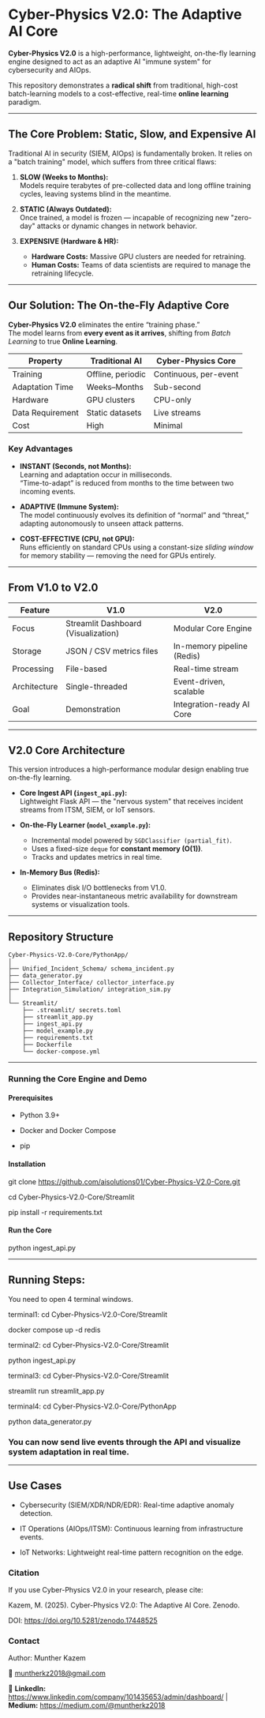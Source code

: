 # Cyber-Physics V2.0: The Adaptive AI Core

**Cyber-Physics V2.0** is a high-performance, lightweight, on-the-fly learning engine designed to act as an adaptive AI "immune system" for cybersecurity and AIOps.

This repository demonstrates a **radical shift** from traditional, high-cost batch-learning models to a cost-effective, real-time **online learning** paradigm.

---

## The Core Problem: Static, Slow, and Expensive AI

Traditional AI in security (SIEM, AIOps) is fundamentally broken. It relies on a "batch training" model, which suffers from three critical flaws:

1. **SLOW (Weeks to Months):**  
   Models require terabytes of pre-collected data and long offline training cycles, leaving systems blind in the meantime.

2. **STATIC (Always Outdated):**  
   Once trained, a model is frozen — incapable of recognizing new "zero-day" attacks or dynamic changes in network behavior.

3. **EXPENSIVE (Hardware & HR):**  
   - **Hardware Costs:** Massive GPU clusters are needed for retraining.  
   - **Human Costs:** Teams of data scientists are required to manage the retraining lifecycle.

---

## Our Solution: The On-the-Fly Adaptive Core

**Cyber-Physics V2.0** eliminates the entire “training phase.”  
The model learns from **every event as it arrives**, shifting from *Batch Learning* to true **Online Learning**.

| Property | Traditional AI | Cyber-Physics Core |
|-----------|----------------|--------------------|
| Training | Offline, periodic | Continuous, per-event |
| Adaptation Time | Weeks–Months | Sub-second |
| Hardware | GPU clusters | CPU-only |
| Data Requirement | Static datasets | Live streams |
| Cost | High | Minimal |

### Key Advantages

- **INSTANT (Seconds, not Months):**  
  Learning and adaptation occur in milliseconds.  
  “Time-to-adapt” is reduced from months to the time between two incoming events.

- **ADAPTIVE (Immune System):**  
  The model continuously evolves its definition of “normal” and “threat,” adapting autonomously to unseen attack patterns.

- **COST-EFFECTIVE (CPU, not GPU):**  
  Runs efficiently on standard CPUs using a constant-size *sliding window* for memory stability — removing the need for GPUs entirely.

---

## From V1.0 to V2.0

| Feature | V1.0 | V2.0 |
|----------|------|------|
| Focus | Streamlit Dashboard (Visualization) | Modular Core Engine |
| Storage | JSON / CSV metrics files | In-memory pipeline (Redis) |
| Processing | File-based | Real-time stream |
| Architecture | Single-threaded | Event-driven, scalable |
| Goal | Demonstration | Integration-ready AI Core |

---

## V2.0 Core Architecture

This version introduces a high-performance modular design enabling true on-the-fly learning.

* **Core Ingest API (`ingest_api.py`):**  
  Lightweight Flask API — the "nervous system" that receives incident streams from ITSM, SIEM, or IoT sensors.

* **On-the-Fly Learner (`model_example.py`):**  
  - Incremental model powered by `SGDClassifier (partial_fit)`.  
  - Uses a fixed-size `deque` for **constant memory (O(1))**.  
  - Tracks and updates metrics in real time.

* **In-Memory Bus (Redis):**  
  - Eliminates disk I/O bottlenecks from V1.0.  
  - Provides near-instantaneous metric availability for downstream systems or visualization tools.

---

## Repository Structure

```text
Cyber-Physics-V2.0-Core/PythonApp/
│
├── Unified_Incident_Schema/ schema_incident.py
├── data_generator.py
├── Collector_Interface/ collector_interface.py
├── Integration_Simulation/ integration_sim.py
│
└── Streamlit/
    ├── .streamlit/ secrets.toml
    ├── streamlit_app.py
    ├── ingest_api.py
    ├── model_example.py
    ├── requirements.txt
    ├── Dockerfile
    └── docker-compose.yml

```

---

### Running the Core Engine and Demo

#### Prerequisites

- Python 3.9+

- Docker and Docker Compose

- pip

#### Installation

git clone https://github.com/aisolutions01/Cyber-Physics-V2.0-Core.git

cd Cyber-Physics-V2.0-Core/Streamlit

pip install -r requirements.txt

#### Run the Core

python ingest_api.py

---

## Running Steps:

You need to open 4 terminal windows.

terminal1: cd Cyber-Physics-V2.0-Core/Streamlit

 docker compose up -d redis

 terminal2: cd Cyber-Physics-V2.0-Core/Streamlit

 python ingest_api.py

 terminal3: cd Cyber-Physics-V2.0-Core/Streamlit

 streamlit run streamlit_app.py

 terminal4: cd Cyber-Physics-V2.0-Core/PythonApp

 python data_generator.py

### You can now send live events through the API and visualize system adaptation in real time.

---

## Use Cases

- Cybersecurity (SIEM/XDR/NDR/EDR): Real-time adaptive anomaly detection.

- IT Operations (AIOps/ITSM): Continuous learning from infrastructure events.

- IoT Networks: Lightweight real-time pattern recognition on the edge.
 
### Citation

If you use Cyber-Physics V2.0 in your research, please cite:

Kazem, M. (2025). Cyber-Physics V2.0: The Adaptive AI Core. Zenodo.

DOI: https://doi.org/10.5281/zenodo.17448525

### Contact

Author: Munther Kazem

📧 muntherkz2018@gmail.com

🔗 **LinkedIn:** https://www.linkedin.com/company/101435653/admin/dashboard/ | **Medium:** https://medium.com/@muntherkz2018
